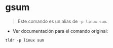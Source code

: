 # gsum

> Este comando es un alias de `-p linux sum`.

- Ver documentación para el comando original:

`tldr -p linux sum`
